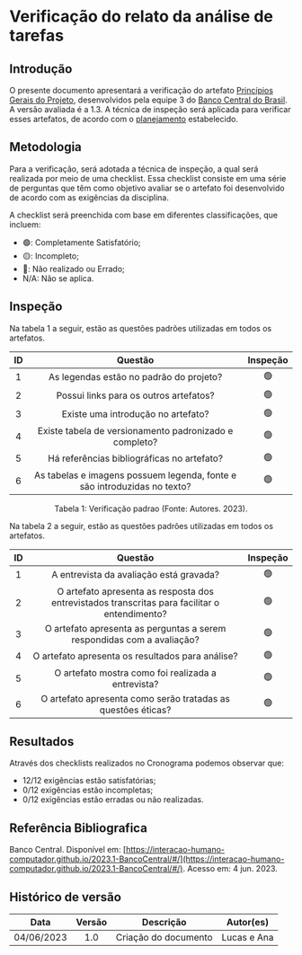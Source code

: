 # Verificação do relato da análise de tarefas

## Introdução

O presente documento apresentará a verificação do artefato [Princípios Gerais do Projeto](https://interacao-humano-computador.github.io/2023.1-BancoCentral/#/design_prototipo/analise_tarefas/relato_resultados), desenvolvidos pela equipe 3 do [Banco Central do Brasil](https://interacao-humano-computador.github.io/2023.1-BancoCentral/). A versão avaliada é a 1.3. A técnica de inspeção será aplicada para verificar esses artefatos, de acordo com o [planejamento](../planejamento.md) estabelecido.

## Metodologia

Para a verificação, será adotada a técnica de inspeção, a qual será realizada por meio de uma checklist. Essa checklist consiste em uma série de perguntas que têm como objetivo avaliar se o artefato foi desenvolvido de acordo com as exigências da disciplina.

A checklist será preenchida com base em diferentes classificações, que incluem:

- 🟢: Completamente Satisfatório;
- 🟡: Incompleto;
- 🔴: Não realizado ou Errado;
- N/A: Não se aplica.

## Inspeção

Na tabela 1 a seguir, estão as questões padrões utilizadas em todos os artefatos.

| ID  |                                 Questão                                  | Inspeção |
| :-: | :----------------------------------------------------------------------: | :------: |
|  1  |                 As legendas estão no padrão do projeto?                  |    🟢    |
|  2  |                  Possui links para os outros artefatos?                  |    🟢    |
|  3  |                    Existe uma introdução no artefato?                    |    🟢    |
|  4  |          Existe tabela de versionamento padronizado e completo?          |    🟢    |
|  5  |                Há referências bibliográficas no artefato?                |    🟢    |
|  6  | As tabelas e imagens possuem legenda, fonte e são introduzidas no texto? |    🟢    |

<div style="text-align: center">
    <p> Tabela 1: Verificação padrao (Fonte: Autores. 2023).</p>
</div>

Na tabela 2 a seguir, estão as questões padrões utilizadas em todos os artefatos.

| ID  |                                            Questão                                            | Inspeção |
| :-: | :-------------------------------------------------------------------------------------------: | :------: |
|  1  |                            A entrevista da avaliação está gravada?                            |    🟢    |
|  2  | O artefato apresenta as resposta dos entrevistados transcritas para facilitar o entendimento? |    🟢    |
|  3  |            O artefato apresenta as perguntas a serem respondidas com a avaliação?             |    🟢    |
|  4  |                       O artefato apresenta os resultados para análise?                        |    🟢    |
|  5  |                      O artefato mostra como foi realizada a entrevista?                       |    🟢    |
|  6  |                 O artefato apresenta como serão tratadas as questões éticas?                  |    🟢    |

## Resultados

Através dos checklists realizados no Cronograma podemos observar que:

- 12/12 exigências estão satisfatórias;
- 0/12 exigências estão incompletas;
- 0/12 exigências estão erradas ou não realizadas.

## Referência Bibliografica

Banco Central. Disponível em: [https://interacao-humano-computador.github.io/2023.1-BancoCentral/#/](https://interacao-humano-computador.github.io/2023.1-BancoCentral/#/). Acesso em: 4 jun. 2023.‌
‌

## Histórico de versão

|    Data    | Versão |      Descrição       |  Autor(es)  |
| :--------: | :----: | :------------------: | :---------: |
| 04/06/2023 |  1.0   | Criação do documento | Lucas e Ana |
